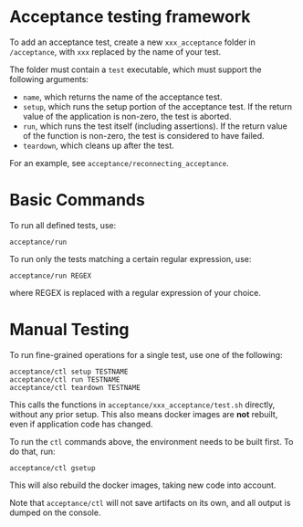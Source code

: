 
Acceptance testing framework
============================

To add an acceptance test, create a new `xxx_acceptance` folder in
`/acceptance`, with `xxx` replaced by the name of your test.

The folder must contain a `test` executable, which must support the following arguments:
* `name`, which returns the name of the acceptance test.
* `setup`, which runs the setup portion of the acceptance test. If the return
  value of the application is non-zero, the test is aborted.
* `run`, which runs the test itself (including assertions). If the return value
  of the function is non-zero, the test is considered to have failed.
* `teardown`, which cleans up after the test.

For an example, see `acceptance/reconnecting_acceptance`.

Basic Commands
==============

To run all defined tests, use:
```
acceptance/run
```

To run only the tests matching a certain regular expression, use:
```
acceptance/run REGEX
```
where REGEX is replaced with a regular expression of your choice.

Manual Testing
==============

To run fine-grained operations for a single test, use one of the following:
```
acceptance/ctl setup TESTNAME
acceptance/ctl run TESTNAME
acceptance/ctl teardown TESTNAME
```
This calls the functions in `acceptance/xxx_acceptance/test.sh` directly,
without any prior setup. This also means docker images are **not** rebuilt,
even if application code has changed.

To run the `ctl` commands above, the environment needs to be built first. To do that, run:
```
acceptance/ctl gsetup
```
This will also rebuild the docker images, taking new code into account.

Note that `acceptance/ctl` will not save artifacts on its own, and all output
is dumped on the console.
